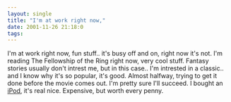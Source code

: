 ```yaml
---
layout: single
title: "I'm at work right now,"
date: 2001-11-26 21:18:0
tags: 
---
```


I'm at work right now, fun stuff.. it's busy off and on, right now it's not. I'm reading The Fellowship of the Ring right now, very cool stuff. Fantasy stories usually don't intrest me, but in this case.. I'm intrested in a classic.. and I know why it's so popular, it's good. Almost halfway, trying to get it done before the movie comes out. I'm pretty sure I'll succeed. I bought an [iPod][1], it's real nice. Expensive, but worth every penny.



   [1]: http://www.apple.com/ipod/
